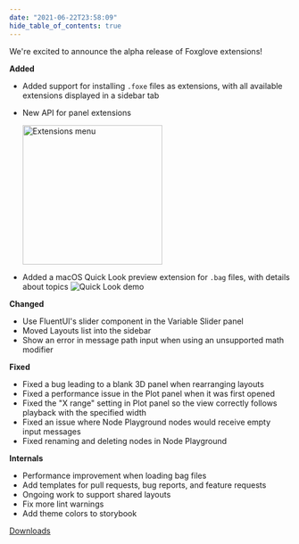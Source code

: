 ```yaml
---
date: "2021-06-22T23:58:09"
hide_table_of_contents: true
---
```


We're excited to announce the alpha release of Foxglove extensions!

**Added**

- Added support for installing `.foxe` files as extensions, with all available extensions displayed in a sidebar tab
- New API for panel extensions

  <img width="250" alt="Extensions menu" src="https://user-images.githubusercontent.com/6993359/122612334-cb72a900-d037-11eb-986a-46ebd894ff43.png">

- Added a macOS Quick Look preview extension for `.bag` files, with details about topics
  ![Quick Look demo](https://user-images.githubusercontent.com/14237/122161927-553f2e00-ce0e-11eb-8fdc-2e486f41ed81.gif)

**Changed**

- Use FluentUI's slider component in the Variable Slider panel
- Moved Layouts list into the sidebar
- Show an error in message path input when using an unsupported math modifier

**Fixed**

- Fixed a bug leading to a blank 3D panel when rearranging layouts
- Fixed a performance issue in the Plot panel when it was first opened
- Fixed the "X range" setting in Plot panel so the view correctly follows playback with the specified width
- Fixed an issue where Node Playground nodes would receive empty input messages
- Fixed renaming and deleting nodes in Node Playground

**Internals**

- Performance improvement when loading bag files
- Add templates for pull requests, bug reports, and feature requests
- Ongoing work to support shared layouts
- Fix more lint warnings
- Add theme colors to storybook

[Downloads](https://github.com/foxglove/studio/releases/tag/v0.12.0)
